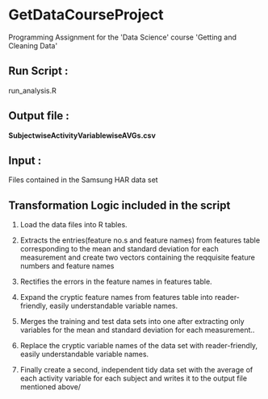 GetDataCourseProject
====================

Programming Assignment for the 'Data Science' course 'Getting and Cleaning Data'

## Run Script : 
run_analysis.R
## Output file : 
**SubjectwiseActivityVariablewiseAVGs.csv**
## Input : 
Files contained in the Samsung HAR data set

## Transformation Logic included in the script

1. Load the data files into R tables.

2. Extracts the entries(feature no.s and feature names) from features table corresponding to the mean and standard deviation for each measurement and create two vectors containing the reqquisite feature numbers and feature names 

3. Rectifies the errors in the feature names in features table.
4. Expand the cryptic feature names from features table into reader-friendly, easily understandable variable names.
5. Merges the training and test data sets into one after extracting only variables for the mean and standard deviation for each measurement..
6. Replace the cryptic variable names of the data set with reader-friendly, easily understandable variable names.
7. Finally create a second, independent tidy data set with the average of each activity variable for each subject and writes it to the output file mentioned above/

